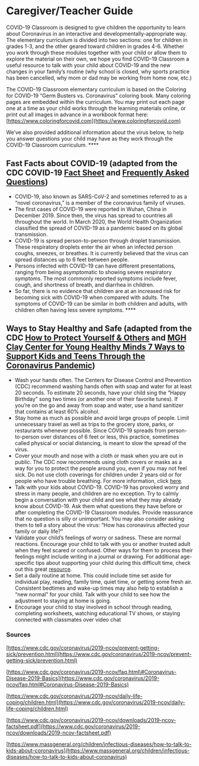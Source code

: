 # Caregiver/Teacher Guide

COVID-19 Classroom is designed to give children the opportunity to learn about Coronavirus in an interactive and developmentally-appropriate way. The elementary curriculum is divided into two sections: one for children in grades 1-3, and the other geared toward children in grades 4-6. Whether you work through these modules together with your child or allow them to explore the material on their own, we hope you find COVID-19 Classroom a useful resource to talk with your child about COVID-19 and the new changes in your family’s routine \(why school is closed, why sports practice has been cancelled, why mom or dad may be working from home now, etc.\) 

The COVID-19 Classroom elementary curriculum is based on the Coloring for COVID-19 “Germ Busters vs. Coronavirus” coloring book. Many coloring pages are embedded within the curriculum. You may print out each page one at a time as your child works through the learning materials online, or print out all images in advance in a workbook format here: [https://www.coloringforcovid.com](https://www.coloringforcovid.com)

We’ve also provided additional information about the virus below, to help you answer questions your child may have as they work through the COVID-19 Classroom curriculum.   ****

## **Fast Facts about COVID-19 \(adapted from the CDC COVID-19** [**Fact Sheet**](https://www.cdc.gov/coronavirus/2019-ncov/downloads/2019-ncov-factsheet.pdf) **and** [**Frequently Asked Questions**](https://www.cdc.gov/coronavirus/2019-ncov/faq.html#Coronavirus-Disease-2019-Basics)**\)**

* COVID-19, also known as SARS-CoV-2 and sometimes referred to as a “novel coronavirus,” is a member of the coronavirus family of viruses. 
* The first cases of COVID-19 were reported in Wuhan, China in December 2019. Since then, the virus has spread to countries all throughout the world. In March 2020, the World Health Organization classified the spread of COVID-19 as a pandemic based on its global transmission. 
* COVID-19 is spread person-to-person through droplet transmission. These respiratory droplets enter the air when an infected person coughs, sneezes, or breathes. It is currently believed that the virus can spread distances up to 6 feet between people. 
* Persons infected with COVID-19 can have different presentations, ranging from being asymptomatic to showing severe respiratory symptoms. The most commonly reported symptoms include fever, cough, and shortness of breath, and diarrhea in children.
* So far, there is no evidence that children are at an increased risk for becoming sick with COVID-19 when compared with adults. The symptoms of COVID-19 can be similar in both children and adults, with children often having less severe symptoms.  ****

## **Ways to Stay Healthy and Safe \(adapted from the CDC** [**How to Protect Yourself & Others**](https://www.cdc.gov/coronavirus/2019-ncov/prevent-getting-sick/prevention.html) **and** [**MGH Clay Center for Young Healthy Minds 7 Ways to Support Kids and Teens Through the Coronavirus Pandemic**](https://www.mghclaycenter.org/hot-topics/7-ways-to-support-kids-and-teens-through-the-coronavirus-pandemic/)**\)**

* Wash your hands often. The Centers for Disease Control and Prevention \(CDC\) recommend washing hands often with soap and water for at least 20 seconds. To estimate 20 seconds, have your child sing the “Happy Birthday” song two times \(or another one of their favorite tunes\). If you’re on the go and away from soap and water, use a hand sanitizer that contains at least 60% alcohol.
* Stay home as much as possible and avoid large groups of people. Limit unnecessary travel as well as trips to the grocery store, parks, or restaurants whenever possible. Since COVID-19 spreads from person-to-person over distances of 6 feet or less, this practice, sometimes called physical or social distancing, is meant to slow the spread of the virus. 
* Cover your mouth and nose with a cloth or mask when you are out in public. The CDC now recommends using cloth covers or masks as a way for you to protect the people around you, even if you may not feel sick. Do not use cloth coverings for children under 2 years old or for people who have trouble breathing. For more information, click [here](https://www.cdc.gov/coronavirus/2019-ncov/prevent-getting-sick/diy-cloth-face-coverings.html).
* Talk with your kids about COVID-19. COVID-19 has provoked worry and stress in many people, and children are no exception. Try to calmly begin a conversation with your child and see what they may already know about COVID-19. Ask them what questions they have before or after completing the COVID-19 Classroom modules. Provide reassurance that no question is silly or unimportant. You may also consider asking them to tell a story about the virus: “How has coronavirus affected your family or daily life?”
* Validate your child’s feelings of worry or sadness. These are normal reactions. Encourage your child to talk with you or another trusted adult when they feel scared or confused. Other ways for them to process their feelings might include writing in a journal or drawing. For additional age-specific tips about supporting your child during this difficult time, check out this great [resource](https://docs.google.com/document/d/1Gk4AFH69cDUF8p3FcYbHUEstYWWOb5XkkULfJ0wrCsM/edit). 
* Set a daily routine at home. This could include time set aside for individual play, reading, family time, quiet time, or getting some fresh air. Consistent bedtimes and wake-up times may also help to establish a “new normal” for your child. Talk with your child to see how the adjustment to staying at home is going. 
* Encourage your child to stay involved in school through reading, completing worksheets, watching educational TV shows, or staying connected with classmates over video chat

### **Sources**

[https://www.cdc.gov/coronavirus/2019-ncov/prevent-getting-sick/prevention.html](https://www.cdc.gov/coronavirus/2019-ncov/prevent-getting-sick/prevention.html)

[https://www.cdc.gov/coronavirus/2019-ncov/faq.html\#Coronavirus-Disease-2019-Basics](https://www.cdc.gov/coronavirus/2019-ncov/faq.html#Coronavirus-Disease-2019-Basics)

[https://www.cdc.gov/coronavirus/2019-ncov/daily-life-coping/children.html](https://www.cdc.gov/coronavirus/2019-ncov/daily-life-coping/children.html)

[https://www.cdc.gov/coronavirus/2019-ncov/downloads/2019-ncov-factsheet.pdf](https://www.cdc.gov/coronavirus/2019-ncov/downloads/2019-ncov-factsheet.pdf)

[https://www.massgeneral.org/children/infectious-diseases/how-to-talk-to-kids-about-coronavirus](https://www.massgeneral.org/children/infectious-diseases/how-to-talk-to-kids-about-coronavirus)  
  


